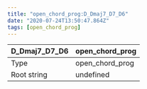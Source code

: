 ```yaml
---
title: "open_chord_prog:D_Dmaj7_D7_D6"
date: "2020-07-24T13:50:47.864Z"
tags: [open_chord_prog]
---
```


|D_Dmaj7_D7_D6|open_chord_prog|
|---|---|
|Type|open_chord_prog|
|Root string|undefined|

